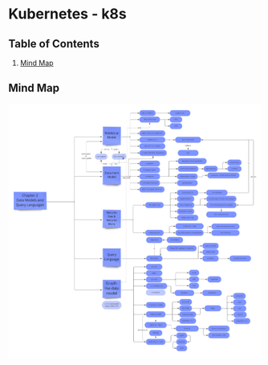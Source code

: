 # Kubernetes - k8s


## Table of Contents
1. [Mind Map](#mind-map)


## Mind Map
![mindmap](/DDIA-notes/chapter2/DDIA%20Chapter%202.jpg)